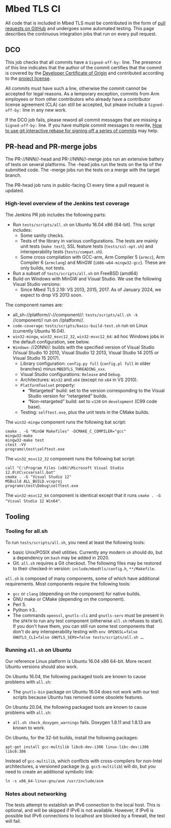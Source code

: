 # Mbed TLS CI

All code that is included in Mbed TLS must be contributed in the form of [pull requests on GitHub](https://github.com/Mbed-TLS/mbedtls/pulls) and undergoes some automated testing. This page describes the continuous integration jobs that run on every pull request.

## DCO

This job checks that all commits have a `Signed-off-by:` line. The presence of this line indicates that the author of the commit certifies that the commit is covered by the [Developer Certificate of Origin](https://github.com/Mbed-TLS/mbedtls/blob/development/dco.txt) and contributed according to the [project license](https://github.com/Mbed-TLS/mbedtls/blob/development/README.md#License).

All commits must have such a line, otherwise the commit cannot be accepted for legal reasons. As a temporary exception, commits from Arm employees or from other contributors who already have a contributor license agreement (CLA) can still be accepted, but please include a `Signed-off-by:` line in any new work.

If the DCO job fails, please reword all commit messages that are missing a `Signed-off-by:` line. If you have multiple commit messages to rewrite, [How to use git interactive rebase for signing off a series of commits](https://stackoverflow.com/questions/25570947/how-to-use-git-interactive-rebase-for-signing-off-a-series-of-commits) may help.

## PR-head and PR-merge jobs

The PR-//NNN//-head and PR-//NNN//-merge jobs run an extensive battery of tests on several platforms. The -head jobs run the tests on the tip of the submitted code. The -merge jobs run the tests on a merge with the target branch.

The PR-head job runs in public-facing CI every time a pull request is updated.

### High-level overview of the Jenkins test coverage

The Jenkins PR job includes the following parts:

- Run `tests/scripts/all.sh` on Ubuntu 16.04 x86 (64-bit). This script includes:
    - Some sanity checks.
    - Tests of the library in various configurations. The tests are mainly unit tests (`make test`), SSL feature tests (`tests/ssl-opt.sh`) and interoperability tests (`tests/compat.sh`).
    - Some cross compilation with GCC-arm, Arm Compiler 5 (`armcc`), Arm Compiler 6 (`armclang`) and MinGW (`i686-w64-mingw32-gcc`). These are only builds, not tests.
- Run a subset of `tests/scripts/all.sh` on FreeBSD (amd64)
- Build on Windows with MinGW and Visual Studio. We use the following Visual Studio versions:
    - Since Mbed TLS 2.19: VS 2013, 2015, 2017. As of January 2024, we expect to drop VS 2013 soon.

The component names are:

* all_sh-//platform//-//component//: `tests/scripts/all.sh -k `//component// run on //platform//.
* `code-coverage`: `tests/scripts/basic-build-test.sh` run on Linux (currently Ubuntu 16.04).
* `win32-mingw`, `win32_msvc12_32`, `win32-msvc12_64`: ad hoc Windows jobs in the default configuration, see below.
* `Windows-`//20NN//: builds with the specified version of Visual Studio (Visual Studio 10 2010, Visual Studio 12 2013, Visual Studio 14 2015 or Visual Studio 15 2017).
    * Library configuration: `config.py full` (`config.pl full` in older branches) minus `MBEDTLS_THREADING_xxx`.
    * Visual Studio configurations: `Release` and `Debug`.
    * Architectures: `Win32` and `x64` (except no `x64` in VS 2010).
    * `PlatformToolset` property:
        * “Retargeted” build: set to the version corresponding to the Visual Studio version for “retargeted” builds.
        * “Non-retargeted” build: set to `v120` on `development` (C99 code base).
    * Testing: `selftest.exe`, plus the unit tests in the CMake builds.

The `win32-mingw` component runs the following bat script:
```
cmake . -G "MinGW Makefiles" -DCMAKE_C_COMPILER="gcc"
mingw32-make
mingw32-make test
ctest -VV
programs\test\selftest.exe
```

The `win32_msvc12_32` component runs the following bat script:
```
call "C:\Program Files (x86)\Microsoft Visual Studio 12.0\VC\vcvarsall.bat"
cmake . -G "Visual Studio 12"
MSBuild ALL_BUILD.vcxproj
programs\test\Debug\selftest.exe
```
The `win32-msvc12_64` component is identical except that it runs `cmake . -G "Visual Studio 12 Win64"`.

## Tooling

### Tooling for all.sh

To run `tests/scripts/all.sh`, you need at least the following tools:

* basic Unix/POSIX shell utilities. Currently any modern `sh` should do, but a dependency on `bash` may be added in 2020.
* Git. `all.sh` requires a Git checkout. The following files may be restored to their checked-in version: `include/mbedtls/config.h`, `**/Makefile`.

`all.sh` is composed of many components, some of which have additional requirements. Most components require the following tools:

* `gcc` or `clang` (depending on the component) for native builds.
* GNU make or CMake (depending on the component).
* Perl 5.
* Python ≥3..
* The commands `openssl`, `gnutls-cli` and `gnutls-serv` must be present in the `$PATH` to run any test component (otherwise `all.sh` refuses to start). If you don't have them, you can still run some test components that don't do any interoperability testing with `env OPENSSL=false GNUTLS_CLI=false GNUTLS_SERV=false tests/scripts/all.sh …`.

### Running `all.sh` on Ubuntu

Our reference Linux platform is Ubuntu 16.04 x86 64-bit. More recent Ubuntu versions should also work.

On Ubuntu 16.04, the following packaged tools are known to cause problems with `all.sh`:

* The `gnutls-bin` package on Ubuntu 16.04 does not work with our test scripts because Ubuntu has removed some obsolete features.

On Ubuntu 20.04, the following packaged tools are known to cause problems with `all.sh`:

* `all.sh check_doxygen_warnings` fails. Doxygen 1.8.11 and 1.8.13 are known to work.

On Ubuntu, for the 32-bit builds, install the following packages:
```
apt-get install gcc-multilib libc6-dev-i386 linux-libc-dev:i386 libc6:386
```
Instead of `gcc-multilib`, which conflicts with cross-compilers for non-Intel architectures, a versioned package (e.g. `gcc5-multilib`) will do, but you need to create an additional symbolic link:
```
ln -s x86_64-linux-gnu/asm /usr/include/asm
```

### Notes about networking

The tests attempt to establish an IPv6 connection to the local host. This is optional, and will be skipped if IPv6 is not available. However, if IPv6 is possible but IPv6 connections to localhost are blocked by a firewall, the test will fail.
